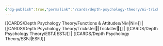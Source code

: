 ```yaml
---
{"dg-publish":true,"permalink":"/cards/depth-psychology-theory/ni-trickster/","created":"2023-01-05T12:13:18.271+01:00","updated":"2023-04-23T14:39:40.098+02:00"}
---
```


[[CARDS/Depth Psychology Theory/Functions & Attitudes/Ni🔥\|Ni🔥]] | [[CARDS/Depth Psychology Theory/Trickster🤡\|Trickster🤡]] | [[CARDS/Depth Psychology Theory/ESTJ\|ESTJ]] | [[CARDS/Depth Psychology Theory/ESFJ\|ESFJ]]
